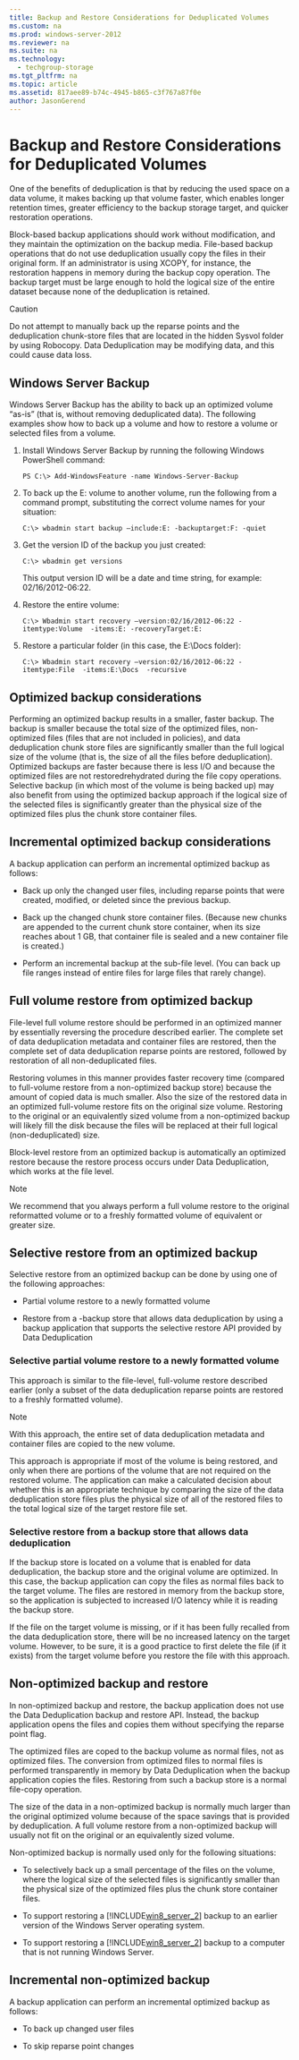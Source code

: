 ```yaml
---
title: Backup and Restore Considerations for Deduplicated Volumes
ms.custom: na
ms.prod: windows-server-2012
ms.reviewer: na
ms.suite: na
ms.technology: 
  - techgroup-storage
ms.tgt_pltfrm: na
ms.topic: article
ms.assetid: 817aee89-b74c-4945-b865-c3f767a87f0e
author: JasonGerend
---
```

# Backup and Restore Considerations for Deduplicated Volumes
One of the benefits of deduplication is that by reducing the used space on a data volume, it makes backing up that volume faster, which enables longer retention times, greater efficiency to the backup storage target, and quicker restoration operations.  
  
Block\-based backup applications should work without modification, and they maintain the optimization on the backup media. File\-based backup operations that do not use deduplication usually copy the files in their original form. If an administrator is using XCOPY, for instance, the restoration happens in memory during the backup copy operation. The backup target must be large enough to hold the logical size of the entire dataset because none of the deduplication is retained.  
  
> [!CAUTION]  
> Do not attempt to manually back up  the reparse points and the deduplication chunk\-store files that are located in the hidden Sysvol folder by using Robocopy. Data Deduplication may be modifying data, and this could cause data loss.  
  
## <a name="BKMK_OVER"></a>Windows Server Backup  
Windows Server Backup has the ability to back up an optimized volume “as\-is” \(that is, without removing deduplicated data\). The following examples show how to back up a volume and how to restore a volume or selected files from a volume.  
  
1.  Install Windows Server Backup by running the following Windows PowerShell command:  
  
    ```  
    PS C:\> Add-WindowsFeature -name Windows-Server-Backup  
    ```  
  
2.  To back up the E: volume to another volume, run the following from a command prompt, substituting the correct volume names for your situation:  
  
    ```  
    C:\> wbadmin start backup –include:E: -backuptarget:F: -quiet  
    ```  
  
3.  Get the version ID of the backup you just created:  
  
    ```  
    C:\> wbadmin get versions  
    ```  
  
    This output version ID will be a date and time string, for example: 02\/16\/2012\-06:22.  
  
4.  Restore the entire volume:  
  
    ```  
    C:\> Wbadmin start recovery –version:02/16/2012-06:22 -itemtype:Volume  -items:E: -recoveryTarget:E:  
    ```  
  
5.  Restore a particular folder \(in this case, the E:\\Docs folder\):  
  
    ```  
    C:\> Wbadmin start recovery –version:02/16/2012-06:22 -itemtype:File  -items:E:\Docs  -recursive  
    ```  
  
## Optimized backup considerations  
Performing an optimized backup results in a smaller, faster backup. The backup is smaller because the total size of the optimized files, non\-optimized files \(files that are not included in policies\), and data deduplication chunk store files are significantly smaller than the full logical size of the volume \(that is, the size of all the files before deduplication\). Optimized backups are faster because there is less I\/O and because the optimized files are not restoredrehydrated during the file copy operations. Selective backup \(in which most of the volume is being backed up\) may also benefit from using the optimized backup approach if the logical size of the selected files is significantly greater than the physical size of the optimized files plus the chunk store container files.  
  
## Incremental optimized backup considerations  
A backup application can perform an incremental optimized backup as follows:  
  
-   Back up only the changed user files, including reparse points that were created, modified, or deleted since the previous backup.  
  
-   Back up the changed chunk store container files. \(Because new chunks are appended to the current chunk store container, when its size reaches about 1 GB, that container file is sealed and a new container file is created.\)  
  
-   Perform an incremental backup at the sub\-file level. \(You can back up file ranges instead of entire files for large files that rarely change\).  
  
## Full volume restore from optimized backup  
File\-level full volume restore should be performed in an optimized manner by essentially reversing the procedure described earlier. The complete set of data deduplication metadata and container files are restored, then the complete set of data deduplication reparse points are restored, followed by restoration of all non\-deduplicated files.  
  
Restoring volumes in this manner provides faster recovery time \(compared to full\-volume restore from a non\-optimized backup store\) because the amount of copied data is much smaller. Also the size of the restored data in an optimized full\-volume restore fits on the original size volume. Restoring to the original or an equivalently sized volume from a non\-optimized backup will likely fill the disk because the files will be replaced at their full logical \(non\-deduplicated\) size.  
  
Block\-level restore from an optimized backup is automatically an optimized restore because the restore process occurs under Data Deduplication, which works at the file level.  
  
> [!NOTE]  
> We recommend that you always perform a full volume restore to the original reformatted volume or to a freshly formatted volume of equivalent or greater size.  
  
## Selective restore from an optimized backup  
Selective restore from an optimized backup can be done by using one of the following approaches:  
  
-   Partial volume restore to a newly formatted volume  
  
-   Restore from a \-backup store that allows data deduplication by using a backup application that supports the selective restore API provided by Data Deduplication  
  
### Selective partial volume restore to a newly formatted volume  
This approach is similar to the file\-level, full\-volume restore described earlier \(only a subset of the data deduplication reparse points are restored to a freshly formatted volume\).  
  
> [!NOTE]  
> With this approach, the entire set of data deduplication metadata and container files are copied to the new volume.  
  
This approach is appropriate if most of the volume is being restored, and only when there are portions of the volume that are not required on the restored volume. The application can make a calculated decision about whether this is an appropriate technique by comparing the size of the data deduplication store files plus the physical size of all of the restored files to the total logical size of the target restore file set.  
  
### Selective restore from a backup store that allows data deduplication  
If the backup store is located on a volume that is enabled for data deduplication, the backup store and the original volume are optimized. In this case, the backup application can copy the files as normal files back to the target volume. The files are restored in memory from the backup store, so the application is subjected to increased I\/O latency while it is reading the backup store.  
  
If the file on the target volume is missing, or if it has been fully recalled from the data deduplication store, there will be no increased latency on the target volume. However, to be sure, it is a good practice to first delete the file \(if it exists\) from the target volume before you restore the file with this approach.  
  
## Non\-optimized backup and restore  
In non\-optimized backup and restore, the backup application does not use the Data Deduplication backup and restore API. Instead, the backup application opens the files and copies them without specifying the reparse point flag.  
  
The optimized files are coped to the backup volume as normal files, not as optimized files. The conversion from optimized files to normal files is performed transparently in memory by Data Deduplication when the backup application copies the files. Restoring from such a backup store is a normal file\-copy operation.  
  
The size of the data in a non\-optimized backup is normally much larger than the original optimized volume because of the space savings that is provided by deduplication. A full volume restore from a non\-optimized backup will usually not fit on the original or an equivalently sized volume.  
  
Non\-optimized backup is normally used only for the following situations:  
  
-   To selectively back up a small percentage of the files on the volume, where the logical size of the selected files is significantly smaller than the physical size of the optimized files plus the chunk store container files.  
  
-   To support restoring a [!INCLUDE[win8_server_2](../Token/win8_server_2_md.md)] backup to an earlier version of the Windows Server operating system.  
  
-   To support restoring a [!INCLUDE[win8_server_2](../Token/win8_server_2_md.md)] backup to a computer that is not running Windows Server.  
  
## Incremental non\-optimized backup  
A backup application can perform an incremental optimized backup as follows:  
  
-   To back up changed user files  
  
-   To skip reparse point changes  
  
